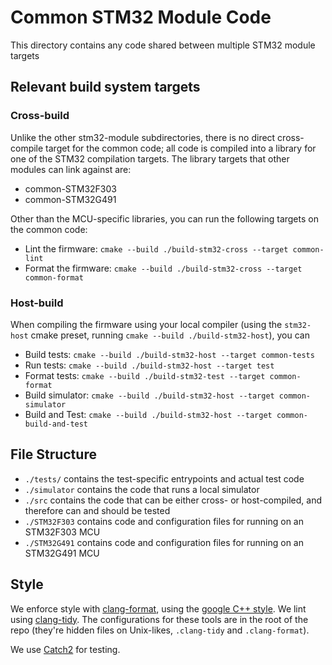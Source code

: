 # Common STM32 Module Code

This directory contains any code shared between multiple STM32 module targets

## Relevant build system targets

### Cross-build
Unlike the other stm32-module subdirectories, there is no direct cross-compile target for the common code; all code is compiled into a library for one of the STM32 compilation targets. The library targets that other modules can link against are:
- common-STM32F303
- common-STM32G491

Other than the MCU-specific libraries, you can run the following targets on the common code:
- Lint the firmware: `cmake --build ./build-stm32-cross --target common-lint`
- Format the firmware: `cmake --build ./build-stm32-cross --target common-format`

### Host-build
When compiling the firmware using your local compiler (using the `stm32-host` cmake preset, running `cmake --build ./build-stm32-host`), you can
- Build tests: `cmake --build ./build-stm32-host --target common-tests`
- Run tests: `cmake --build ./build-stm32-host --target test`
- Format tests: `cmake --build ./build-stm32-test --target common-format`
- Build simulator: `cmake --build ./build-stm32-host --target common-simulator` 
- Build and Test: `cmake --build ./build-stm32-host --target common-build-and-test` 

## File Structure
- `./tests/` contains the test-specific entrypoints and actual test code
- `./simulator` contains the code that runs a local simulator
- `./src` contains the code that can be either cross- or host-compiled, and therefore can and should be tested
- `./STM32F303` contains code and configuration files for running on an STM32F303 MCU
- `./STM32G491` contains code and configuration files for running on an STM32G491 MCU

## Style

We enforce style with [clang-format](https://clang.llvm.org/docs/ClangFormat.html), using the [google C++ style](https://google.github.io/styleguide/cppguide.html). We lint using [clang-tidy](https://clang.llvm.org/extra/clang-tidy/). The configurations for these tools are in the root of the repo (they're hidden files on Unix-likes, `.clang-tidy` and `.clang-format`). 

We use [Catch2](https://github.com/catchorg/Catch2) for testing.

